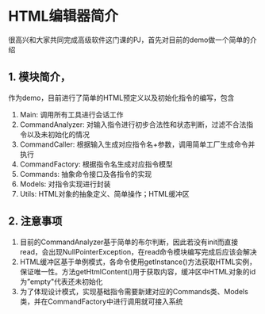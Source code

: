 # HTML编辑器简介

很高兴和大家共同完成高级软件这门课的PJ，首先对目前的demo做一个简单的介绍

## 1. 模块简介，

作为demo，目前进行了简单的HTML预定义以及初始化指令的编写，包含

1. Main: 调用所有工具进行会话工作
2. CommandAnalyzer: 对输入指令进行初步合法性和状态判断，过滤不合法指令以及未初始化的情况
3. CommandCaller: 根据输入生成对应指令名+参数，调用简单工厂生成命令并执行
4. CommandFactory: 根据指令名生成对应指令模型
5. Commands: 抽象命令接口及各指令的实现
6. Models: 对指令实现进行封装
7. Utils: HTML对象的抽象定义、简单操作；HTML缓冲区

## 2. 注意事项
1. 目前的CommandAnalyzer基于简单的布尔判断，因此若没有init而直接read，会出现NullPointerException，在read命令模块编写完成后应该会解决
2. HTML缓冲区基于单例模式，各命令使用getInstance()方法获取HTML实例，保证唯一性。方法getHtmlContent()用于获取内容，缓冲区中HTML对象的id为”empty"代表还未初始化
3. 为了体现设计模式，实现基础指令需要新建对应的Commands类、Models类，并在CommandFactory中进行调用就可接入系统
